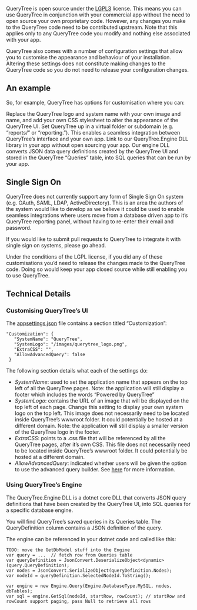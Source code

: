 QueryTree is open source under the [LGPL3](https://en.wikipedia.org/wiki/GNU_Lesser_General_Public_License) license. This means you can use QueryTree in conjunction with your commercial app without the need to open source your own proprietary code. However, any changes you make to the QueryTree code need to be contributed upstream. Note that this applies only to any QueryTree code you modify and nothing else associated with your app.

QueryTree also comes with a number of configuration settings that allow you to customise the appearance and behaviour of your installation. Altering these settings does not constitute making changes to the QueryTree code so you do not need to release your configuration changes.

## An example

So, for example, QueryTree has options for customisation where you can:

Replace the QueryTree logo and system name with your own image and name, and add your own CSS stylesheet to alter the appearance of the QueryTree UI.
Set QueryTree up in a virtual folder or subdomain (e.g. “reports/” or “reporting.”). This enables a seamless integration between QueryTree’s interface and your own app. 
Link to our QueryTree.Engine DLL library in your app without open sourcing your app. Our engine DLL converts JSON data query definitions created by the QueryTree UI and stored in the QueryTree “Queries” table, into SQL queries that can be run by your app.

## Single Sign On

QueryTree does not currently support any form of Single Sign On system (e.g. OAuth, SAML, LDAP, ActiveDirectory). This is an area the authors of the system would like to develop as we believe it could be used to enable seamless integrations where users move from a database driven app to it’s QueryTree reporting panel, without having to re-enter their email and password.

If you would like to submit pull requests to QueryTree to integrate it with single sign on systems, please go ahead. 

Under the conditions of the LGPL license, if you did any of these customisations you’d need to release the changes made to the QueryTree code. Doing so would keep your app closed source while still enabling you to use QueryTree.

## Technical Details

### Customising QueryTree’s UI

The [appsettings.json](/Web/appsettings.json) file contains a section titled “Customization”:

```
"Customization": {
   "SystemName": "QueryTree",
   "SystemLogo": "/images/querytree_logo.png",
   "ExtraCSS": "",
   "AllowAdvancedQuery": false
 }
```

The following section details what each of the settings do:

 * *SystemName*: used to set the application name that appears on the top left of all the QueryTree pages. Note: the application will still display a footer which includes the words “Powered by QueryTree”
 * *SystemLogo*: contains the URL of an image that will be displayed on the top left of each page. Change this setting to display your own system logo on the top left. This image does not necessarily need to be located inside QueryTree’s wwwroot folder. It could potentially be hosted at a different domain. Note: the application will still display a smaller version of the QueryTree logo in the footer.
 * *ExtraCSS*: points to a .css file that will be referenced by all the QueryTree pages, after it’s own CSS. This file does not necessarily need to be located inside QueryTree’s wwwroot folder. It could potentially be hosted at a different domain.
 * *AllowAdvancedQuery*: indicated whether users will be given the option to use the advanced query builder. See [here](/docs/advanced.md) for more information.


### Using QueryTree’s Engine

The QueryTree.Engine DLL is a dotnet core DLL that converts JSON query definitions that have been created by the QueryTree UI, into SQL queries for a specific database engine.

You will find QueryTree’s saved queries in its Queries table. The QueryDefinition column contains a JSON definition of the query.

The engine can be referenced in your dotnet code and called like this:

```
TODO: move the GetDbModel stuff into the Engine
var query = ...  // fetch row from Queries table
var queryDefinition = JsonConvert.DeserializeObject<dynamic>(query.QueryDefinition);
var nodes = JsonConvert.SerializeObject(queryDefinition.Nodes);
var nodeId = queryDefinition.SelectedNodeId.ToString();

var engine = new Engine.Query(Engine.DatabaseType.MySQL, nodes, dbTables);
var sql = engine.GetSql(nodeId, startRow, rowCount); // startRow and rowCount support paging, pass Null to retrieve all rows
```

